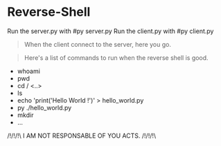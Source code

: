 # Reverse-Shell
 Run the server.py with #py server.py
 Run the client.py with #py client.py

>When the client connect to the server, here you go. 

>Here's a list of commands to run when the reverse shell is good.
- whoami
- pwd
- cd <folder> / <..>
- ls
- echo 'print('Hello World !')' > hello_world.py
- py ./hello_world.py
- mkdir <name>
- ...

/!\/!\/!\ I AM NOT RESPONSABLE OF YOU ACTS. /!\/!\/!\